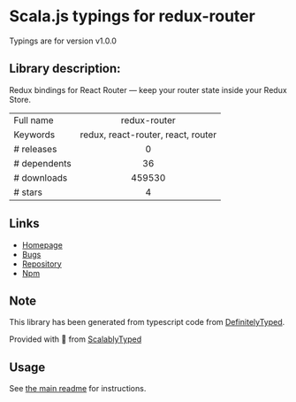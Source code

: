 
# Scala.js typings for redux-router

Typings are for version v1.0.0

## Library description:
Redux bindings for React Router — keep your router state inside your Redux Store.

|                    |                 |
| ------------------ | :-------------: |
| Full name          | redux-router |
| Keywords           | redux, react-router, react, router |
| # releases         | 0 |
| # dependents       | 36 |
| # downloads        | 459530 |
| # stars            | 4 |

## Links
- [Homepage](https://github.com/acdlite/redux-router#readme)
- [Bugs](https://github.com/acdlite/redux-router/issues)
- [Repository](https://github.com/acdlite/redux-router)
- [Npm](https://www.npmjs.com/package/redux-router)
    


## Note
This library has been generated from typescript code from [DefinitelyTyped](https://definitelytyped.org).

Provided with :purple_heart: from [ScalablyTyped](https://github.com/oyvindberg/ScalablyTyped)

## Usage
See [the main readme](../../readme.md) for instructions.


